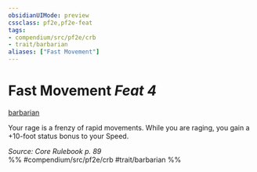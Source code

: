 ```yaml
---
obsidianUIMode: preview
cssclass: pf2e,pf2e-feat
tags:
- compendium/src/pf2e/crb
- trait/barbarian
aliases: ["Fast Movement"]
---
```

# Fast Movement  *Feat 4*  
[barbarian](Reference/Rules/Traits/barbarian.md "Barbarian Class Trait")  


Your rage is a frenzy of rapid movements. While you are raging, you gain a +10-foot status bonus to your Speed.

*Source: Core Rulebook p. 89*  
%% #compendium/src/pf2e/crb #trait/barbarian %%